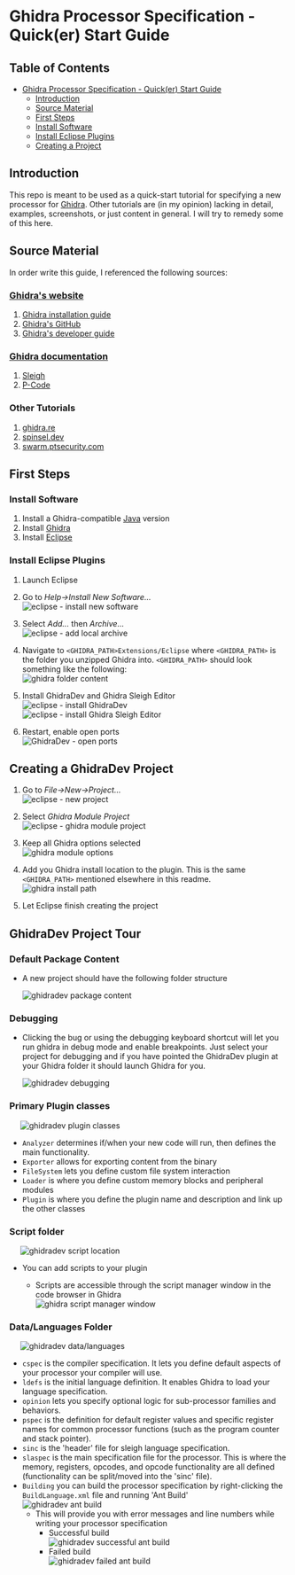 # Ghidra Processor Specification - Quick(er) Start Guide #

## Table of Contents ##

- [Ghidra Processor Specification - Quick(er) Start Guide](#ghidra-processor-specification---quicker-start-guide)
  - [Introduction](#introduction)
  - [Source Material](#source-material)
  - [First Steps](#first-steps)
  - [Install Software](#install-software)
  - [Install Eclipse Plugins](#install-eclipse-plugins)
  - [Creating a Project](#creating-a-project)

## Introduction ##

This repo is meant to be used as a quick-start tutorial for specifying a new processor for [Ghidra](https://ghidra-sre.org/). Other tutorials are (in my opinion) lacking in detail, examples, screenshots, or just content in general. I will try to remedy some of this here.

## Source Material ##

In order write this guide, I referenced the following sources:

### [Ghidra's website](https://ghidra-sre.org/) ###

  1. [Ghidra installation guide](https://htmlpreview.github.io/?https://github.com/NationalSecurityAgency/ghidra/blob/stable/GhidraDocs/InstallationGuide.html)
  2. [Ghidra's GitHub](https://github.com/NationalSecurityAgency/ghidra)
  3. [Ghidra's developer guide](https://github.com/NationalSecurityAgency/ghidra/blob/master/DevGuide.md)

### [Ghidra documentation](https://ghidra.re/docs/) ###

  1. [Sleigh](https://ghidra.re/courses/languages/html/sleigh.html)
  2. [P-Code](https://ghidra.re/courses/languages/html/pcoderef.html)

### Other Tutorials ###

  1. [ghidra.re](https://ghidra.re/online-courses/)
  2. [spinsel.dev](https://spinsel.dev/2020/06/17/ghidra-brainfuck-processor-1.html)
  3. [swarm.ptsecurity.com](https://swarm.ptsecurity.com/creating-a-ghidra-processor-module-in-sleigh-using-v8-bytecode-as-an-example/)

## First Steps ##

### Install Software ###

1. Install a Ghidra-compatible [Java](https://docs.aws.amazon.com/corretto/latest/corretto-11-ug/downloads-list.html) version
2. Install [Ghidra](https://ghidra-sre.org/InstallationGuide.html)
3. Install [Eclipse](https://www.eclipse.org/downloads/)

### Install Eclipse Plugins ###

1. Launch Eclipse
2. Go to *Help->Install New Software...* \
  ![eclipse - install new software](images/eclipse_install_new_software.png)

3. Select *Add...* then *Archive...* \
  ![eclipse - add local archive](images/eclipse_add_local.png)

4. Navigate to `<GHIDRA_PATH>Extensions/Eclipse` where `<GHIDRA_PATH>` is the folder you unzipped Ghidra into. `<GHIDRA_PATH>` should look something like the following: \
  ![ghidra folder content](images/ghidra_folder_content.png)

5. Install GhidraDev and Ghidra Sleigh Editor \
  ![eclipse - install GhidraDev](images/eclipse_ghidradev.png) \
  ![eclipse - install Ghidra Sleigh Editor](images/eclipse_ghidrasleigheditor.png)

6. Restart, enable open ports \
  ![GhidraDev - open ports](images/eclipse_ghidradev_openports.png)

## Creating a GhidraDev Project ##

1. Go to *File->New->Project...* \
  ![eclipse - new project](images/eclipse_newproject.png)

2. Select *Ghidra Module Project* \
  ![eclipse - ghidra module project](images/eclipse_newproject_ghidra.png)

3. Keep all Ghidra options selected \
  ![ghidra module options](images/eclipse_newproject_ghidraoptions.png)

4. Add you Ghidra install location to the plugin. This is the same `<GHIDRA_PATH>` mentioned elsewhere in this readme. \
  ![ghidra install path](images/eclipse_newproject_ghidrainstall.png)

5. Let Eclipse finish creating the project

## GhidraDev Project Tour ##

### Default Package Content ##

- A new project should have the following folder structure

  ![ghidradev package content](images/ghidradev_packageexplorer.png)

### Debugging ###

- Clicking the bug or using the debugging keyboard shortcut will let you run ghidra in debug mode and enable breakpoints. Just select your project for debugging and if you have pointed the GhidraDev plugin at your Ghidra folder it should launch Ghidra for you.

  ![ghidradev debugging](images/ghidradev_debugging.png)

### Primary Plugin classes ###

&nbsp;&nbsp;&nbsp;&nbsp; ![ghidradev plugin classes](images/ghidradev_mainjava.png)

- `Analyzer` determines if/when your new code will run, then defines the main functionality.
- `Exporter` allows for exporting content from the binary
- `FileSystem` lets you define custom file system interaction
- `Loader` is where you define custom memory blocks and peripheral modules
- `Plugin` is where you define the plugin name and description and link up the other classes


### Script folder ###

&nbsp;&nbsp;&nbsp;&nbsp; ![ghidradev script location](images/ghidradev_relatedscripts.png)

- You can add scripts to your plugin

  - Scripts are accessible through the script manager window in the code browser in Ghidra \
  ![ghidra script manager window](images/ghidra_scriptmanager.png)

### Data/Languages Folder ###

&nbsp;&nbsp;&nbsp;&nbsp; ![ghidradev data/languages](images/ghidradev_languages.png)

- `cspec` is the compiler specification. It lets you define default aspects of your processor your compiler will use.
- `ldefs` is the initial language definition. It enables Ghidra to load your language specification.
- `opinion` lets you specify optional logic for sub-processor families and behaviors.
- `pspec` is the definition for default register values and specific register names for common processor functions (such as the program counter and stack pointer).
- `sinc` is the 'header' file for sleigh language specification.
- `slaspec` is the main specification file for the processor. This is where the memory, registers, opcodes, and opcode functionality are all defined (functionality can be split/moved into the 'sinc' file).
- `Building` you can build the processor specification by right-clicking the `BuildLanguage.xml` file and running 'Ant Build' \
  ![ghidradev ant build](images/ghidradev_antbuild.png)
  - This will provide you with error messages and line numbers while writing your processor specification
    - Successful build \
    ![ghidradev successful ant build](images/ghidradev_antbuild_success.png)
    - Failed build \
    ![ghidradev failed ant build](images/ghidradev_antbuild_fail.png)